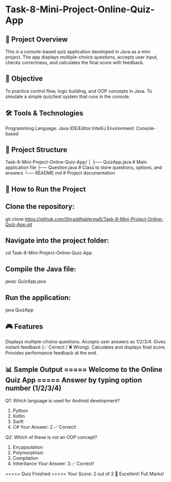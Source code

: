 # Task-8-Mini-Project-Online-Quiz-App

## 📌 Project Overview
This is a console-based quiz application developed in Java as a mini project.
The app displays multiple-choice questions, accepts user input, checks correctness, and calculates the final score with feedback.

## 🎯 Objective
To practice control flow, logic building, and OOP concepts in Java.
To simulate a simple quiz/test system that runs in the console.

## 🛠️ Tools & Technologies
Programming Language: Java
IDE/Editor:IntelliJ
Environment: Console-based

## 📂 Project Structure
Task-8-Mini-Project-Online-Quiz-App/
│
├── QuizApp.java       # Main application file
├── Question.java      # Class to store questions, options, and answers
└── README.md          # Project documentation

## 🚀 How to Run the Project

## Clone the repository:
git clone https://github.com/ShraddhaVerma5/Task-8-Mini-Project-Online-Quiz-App.git
## Navigate into the project folder:
cd Task-8-Mini-Project-Online-Quiz-App
## Compile the Java file:
javac QuizApp.java
## Run the application:
java QuizApp

## 🎮 Features
Displays multiple-choice questions.
Accepts user answers as 1/2/3/4.
Gives instant feedback (✅ Correct / ❌ Wrong).
Calculates and displays final score.
Provides performance feedback at the end.

📊 Sample Output
===== Welcome to the Online Quiz App =====
Answer by typing option number (1/2/3/4)
------------------------------------------

Q1: Which language is used for Android development?
1. Python
2. Kotlin
3. Swift
4. C#
Your Answer: 2
✅ Correct!

Q2: Which of these is not an OOP concept?
1. Encapsulation
2. Polymorphism
3. Compilation
4. Inheritance
Your Answer: 3
✅ Correct!

===== Quiz Finished =====
Your Score: 2 out of 2
🎉 Excellent! Full Marks!
